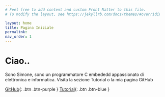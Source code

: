 ```yaml
---
# Feel free to add content and custom Front Matter to this file.
# To modify the layout, see https://jekyllrb.com/docs/themes/#overriding-theme-defaults

layout: home
title: Pagina Iniziale
permalink: 
nav_order: 1
---
```


# Ciao..

Sono Simone, sono un programmatore C embededd appassionato di elettronica e informatica. Visita la sezione Tutorial o la mia pagina GitHub

[GitHub](https://github.com/simonediricco1/){: .btn .btn-purple }
[Tutorial](./tutorial.markdown){: .btn .btn-blue }

